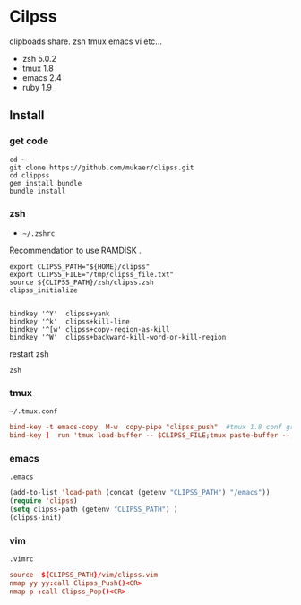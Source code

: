 Cilpss
======

clipboads share. zsh tmux emacs vi etc...

* zsh   5.0.2
* tmux  1.8
* emacs 2.4
* ruby  1.9

Install
------

### get code

```bsh
cd ~
git clone https://github.com/mukaer/clipss.git
cd clippss
gem install bundle
bundle install

```

### zsh

* `~/.zshrc`

Recommendation to use RAMDISK .

```bsh
export CLIPSS_PATH="${HOME}/clipss"
export CLIPSS_FILE="/tmp/clipss_file.txt"
source ${CLIPSS_PATH}/zsh/clipss.zsh
clipss_initialize


bindkey '^Y'  clipss+yank
bindkey '^k'  clipss+kill-line
bindkey '^[w' clipss+copy-region-as-kill
bindkey '^W'  clipss+backward-kill-word-or-kill-region

```

restart zsh

```bsh
zsh
```

### tmux

`~/.tmux.conf`

```conf
bind-key -t emacs-copy  M-w  copy-pipe "clipss_push"  #tmux 1.8 conf gramma
bind-key ]  run 'tmux load-buffer -- $CLIPSS_FILE;tmux paste-buffer --;'

```

### emacs

`.emacs`


```lisp
(add-to-list 'load-path (concat (getenv "CLIPSS_PATH") "/emacs"))
(require 'clipss)
(setq clipss-path (getenv "CLIPSS_PATH") )
(clipss-init)
```

### vim

`.vimrc`


```conf
source  ${CLIPSS_PATH}/vim/clipss.vim
nmap yy yy:call Clipss_Push()<CR>
nmap p :call Clipss_Pop()<CR>
```
